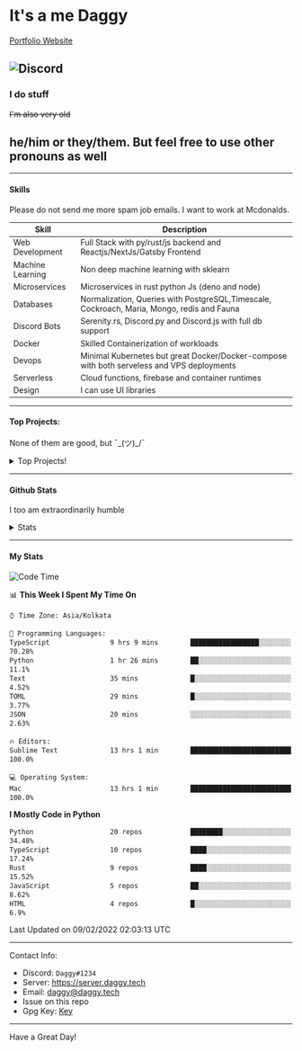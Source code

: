 
# It's a me Daggy

[Portfolio Website](https://daggy.tech)

![Discord](https://img.shields.io/discord/491175207122370581?color=black&label=Discord&logo=discord) 
 ----

### I do stuff

~~I'm also very old~~

## he/him or they/them. But feel free to use other pronouns as well

-----

#### Skills

Please do not send me more spam job emails. I want to work at Mcdonalds.

| Skill | Description |
| ----- | ----------- |
| Web Development | Full Stack with py/rust/js backend and Reactjs/NextJs/Gatsby Frontend
| Machine Learning | Non deep machine learning with sklearn |
| Microservices | Microservices in rust python Js (deno and node) |
| Databases | Normalization, Queries with PostgreSQL,Timescale, Cockroach,  Maria, Mongo, redis and Fauna |
| Discord Bots | Serenity.rs, Discord.py and Discord.js with full db support |
| Docker | Skilled Containerization of workloads |
| Devops | Minimal Kubernetes but great Docker/Docker-compose with both serveless and VPS deployments |
| Serverless | Cloud functions, firebase and container runtimes |
| Design | I can use UI libraries|

-----

#### Top Projects:

None of them are good, but ¯\_(ツ)_/¯
<details>
  <summary>Top Projects!</summary>
    
   - [Dagpi](https://dagpi.xyz) : Full stack api built with rust, postgres, redis, python and typescript with Full frontend dashboard and  full monitoring. Also 2 api wrappers for it.
    
   - [Dagbot](https://dagbot.daggy.tech): discord bot with website and feedback along with large fully customisable interface using Postgres and discord.py
    
   - [R.Daggy](https://github.com/Daggy1234/r.daggy): Private discord bot for my server with rust
    
   - [New York Pizza](https://github.com/Daggy1234/NewYorkPizza): A data science study that uses Data analysis and ML to predict the best place to open a pizza shop
 
</details>

-----

#### Github Stats

I too am extraordinarily humble

<details>
  <summary>Stats</summary>
<a href="https://github.com/Daggy1234">
  <img src="https://github-readme-stats.vercel.app/api?username=Daggy1234&show_icons=true&hide_border=true" />
</a><a href="https://github.com/Daggy1234">
  <img src="https://github-readme-stats.vercel.app/api/top-langs/?username=Daggy1234&layout=compact&langs_count=9&hide=css,html" />
</a><a href="https://github.com/Daggy1234">
 <img src="https://raw.githubusercontent.com/Daggy1234/generate-stats/master/generated/overview.svg" />
</a><a href="https://github.com/Daggy1234">
 <img src="https://raw.githubusercontent.com/Daggy1234/generate-stats/master/generated/languages.svg" />
 </a>
</details>
  
-----

#### My Stats

<!--START_SECTION:waka-->
![Code Time](http://img.shields.io/badge/Code%20Time-990%20hrs%204%20mins-blue)

📊 **This Week I Spent My Time On** 

```text
⌚︎ Time Zone: Asia/Kolkata

💬 Programming Languages: 
TypeScript               9 hrs 9 mins        █████████████████░░░░░░░░   70.28% 
Python                   1 hr 26 mins        ██░░░░░░░░░░░░░░░░░░░░░░░   11.1% 
Text                     35 mins             █░░░░░░░░░░░░░░░░░░░░░░░░   4.52% 
TOML                     29 mins             █░░░░░░░░░░░░░░░░░░░░░░░░   3.77% 
JSON                     20 mins             ░░░░░░░░░░░░░░░░░░░░░░░░░   2.63%

🔥 Editors: 
Sublime Text             13 hrs 1 min        █████████████████████████   100.0%

💻 Operating System: 
Mac                      13 hrs 1 min        █████████████████████████   100.0%

```

**I Mostly Code in Python** 

```text
Python                   20 repos            ████████░░░░░░░░░░░░░░░░░   34.48% 
TypeScript               10 repos            ████░░░░░░░░░░░░░░░░░░░░░   17.24% 
Rust                     9 repos             ████░░░░░░░░░░░░░░░░░░░░░   15.52% 
JavaScript               5 repos             ██░░░░░░░░░░░░░░░░░░░░░░░   8.62% 
HTML                     4 repos             █░░░░░░░░░░░░░░░░░░░░░░░░   6.9%

```



 Last Updated on 09/02/2022 02:03:13 UTC
<!--END_SECTION:waka-->

-----

Contact Info:

- Discord: `Daggy#1234`
- Server: https://server.daggy.tech
- Email: daggy@daggy.tech
- Issue on this repo
- Gpg Key: [Key](https://github.com/daggy1234.gpg)

-----
Have a Great Day!

